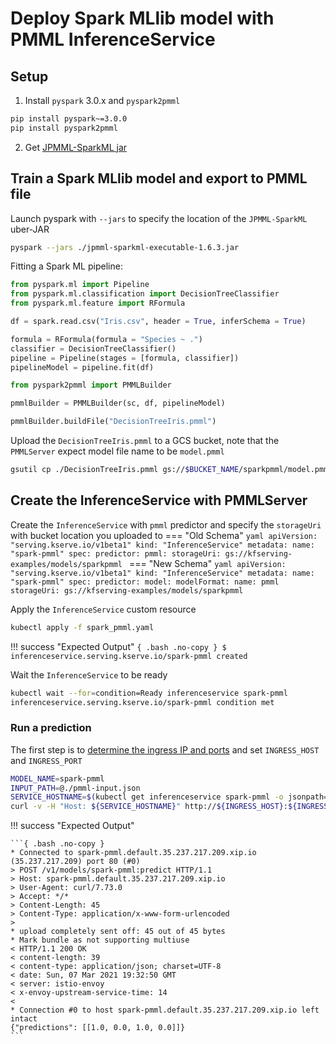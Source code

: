 # Deploy Spark MLlib model with PMML InferenceService

## Setup
1. Install `pyspark` 3.0.x and `pyspark2pmml`
```bash
pip install pyspark~=3.0.0
pip install pyspark2pmml
```
2. Get [JPMML-SparkML jar](https://github.com/jpmml/jpmml-sparkml/releases/download/1.6.3/jpmml-sparkml-executable-1.6.3.jar)

## Train a Spark MLlib model and export to PMML file

Launch pyspark with `--jars` to specify the location of the `JPMML-SparkML` uber-JAR
```bash
pyspark --jars ./jpmml-sparkml-executable-1.6.3.jar
```

Fitting a Spark ML pipeline:
```python
from pyspark.ml import Pipeline
from pyspark.ml.classification import DecisionTreeClassifier
from pyspark.ml.feature import RFormula

df = spark.read.csv("Iris.csv", header = True, inferSchema = True)

formula = RFormula(formula = "Species ~ .")
classifier = DecisionTreeClassifier()
pipeline = Pipeline(stages = [formula, classifier])
pipelineModel = pipeline.fit(df)

from pyspark2pmml import PMMLBuilder

pmmlBuilder = PMMLBuilder(sc, df, pipelineModel)

pmmlBuilder.buildFile("DecisionTreeIris.pmml")
```

Upload the `DecisionTreeIris.pmml` to a GCS bucket, note that the `PMMLServer` expect model file name to be `model.pmml`
```bash
gsutil cp ./DecisionTreeIris.pmml gs://$BUCKET_NAME/sparkpmml/model.pmml
```

## Create the InferenceService with PMMLServer
Create the `InferenceService` with `pmml` predictor and specify the `storageUri` with bucket location you uploaded to
=== "Old Schema"
    ```yaml
    apiVersion: "serving.kserve.io/v1beta1"
    kind: "InferenceService"
    metadata:
      name: "spark-pmml"
    spec:
      predictor:
        pmml:
          storageUri: gs://kfserving-examples/models/sparkpmml
    ```
=== "New Schema"
    ```yaml
    apiVersion: "serving.kserve.io/v1beta1"
    kind: "InferenceService"
    metadata:
      name: "spark-pmml"
    spec:
      predictor:
        model:
          modelFormat:
            name: pmml
          storageUri: gs://kfserving-examples/models/sparkpmml
    ```

Apply the `InferenceService` custom resource
```bash
kubectl apply -f spark_pmml.yaml
```

!!! success "Expected Output"
    ```{ .bash .no-copy }
    $ inferenceservice.serving.kserve.io/spark-pmml created
    ```

Wait the `InferenceService` to be ready
```bash
kubectl wait --for=condition=Ready inferenceservice spark-pmml
inferenceservice.serving.kserve.io/spark-pmml condition met
```

### Run a prediction
The first step is to [determine the ingress IP and ports](../../../get_started/first_isvc.md#4-determine-the-ingress-ip-and-ports) and set `INGRESS_HOST` and `INGRESS_PORT`

```bash
MODEL_NAME=spark-pmml
INPUT_PATH=@./pmml-input.json
SERVICE_HOSTNAME=$(kubectl get inferenceservice spark-pmml -o jsonpath='{.status.url}' | cut -d "/" -f 3)
curl -v -H "Host: ${SERVICE_HOSTNAME}" http://${INGRESS_HOST}:${INGRESS_PORT}/v1/models/$MODEL_NAME:predict -d $INPUT_PATH
```

!!! success "Expected Output"

    ```{ .bash .no-copy }
    * Connected to spark-pmml.default.35.237.217.209.xip.io (35.237.217.209) port 80 (#0)
    > POST /v1/models/spark-pmml:predict HTTP/1.1
    > Host: spark-pmml.default.35.237.217.209.xip.io
    > User-Agent: curl/7.73.0
    > Accept: */*
    > Content-Length: 45
    > Content-Type: application/x-www-form-urlencoded
    >
    * upload completely sent off: 45 out of 45 bytes
    * Mark bundle as not supporting multiuse
    < HTTP/1.1 200 OK
    < content-length: 39
    < content-type: application/json; charset=UTF-8
    < date: Sun, 07 Mar 2021 19:32:50 GMT
    < server: istio-envoy
    < x-envoy-upstream-service-time: 14
    <
    * Connection #0 to host spark-pmml.default.35.237.217.209.xip.io left intact
    {"predictions": [[1.0, 0.0, 1.0, 0.0]]}
    ```
